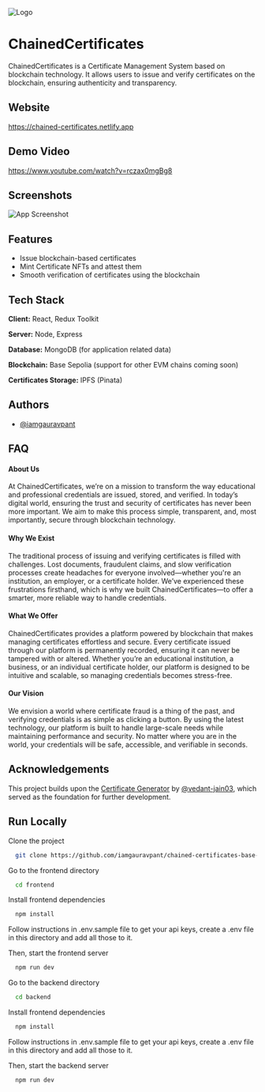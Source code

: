 
![Logo](https://chained-certificates.netlify.app/assets/logo-h4Vsy-ha.png)

# ChainedCertificates
ChainedCertificates is a Certificate Management System based on blockchain technology. It allows users to issue and verify certificates on the blockchain, ensuring authenticity and transparency.

## Website 
https://chained-certificates.netlify.app

## Demo Video

https://www.youtube.com/watch?v=rczax0mgBg8

## Screenshots

![App Screenshot](https://via.placeholder.com/468x300?text=App+Screenshot+Here)


## Features

- Issue blockchain-based certificates
- Mint Certificate NFTs and attest them
- Smooth verification of certificates using the blockchain


## Tech Stack

**Client:** React, Redux Toolkit

**Server:** Node, Express

**Database:** MongoDB (for application related data)

**Blockchain:** Base Sepolia (support for other EVM chains coming soon)

**Certificates Storage:** IPFS (Pinata)

## Authors

- [@iamgauravpant](https://github.com/iamgauravpant)


## FAQ

#### About Us

At ChainedCertificates, we’re on a mission to transform the way educational and professional credentials are issued, stored, and verified. In today’s digital world, ensuring the trust and security of certificates has never been more important. We aim to make this process simple, transparent, and, most importantly, secure through blockchain technology.

#### Why We Exist

The traditional process of issuing and verifying certificates is filled with challenges. Lost documents, fraudulent claims, and slow verification processes create headaches for everyone involved—whether you're an institution, an employer, or a certificate holder. We’ve experienced these frustrations firsthand, which is why we built ChainedCertificates—to offer a smarter, more reliable way to handle credentials.

#### What We Offer

ChainedCertificates provides a platform powered by blockchain that makes managing certificates effortless and secure. Every certificate issued through our platform is permanently recorded, ensuring it can never be tampered with or altered. Whether you’re an educational institution, a business, or an individual certificate holder, our platform is designed to be intuitive and scalable, so managing credentials becomes stress-free.

#### Our Vision

We envision a world where certificate fraud is a thing of the past, and verifying credentials is as simple as clicking a button. By using the latest technology, our platform is built to handle large-scale needs while maintaining performance and security. No matter where you are in the world, your credentials will be safe, accessible, and verifiable in seconds.

## Acknowledgements

This project builds upon the [Certificate Generator](https://github.com/vedant-jain03/certificate-generator/) by [@vedant-jain03](https://github.com/vedant-jain03), which served as the foundation for further development.

## Run Locally

Clone the project

```bash
  git clone https://github.com/iamgauravpant/chained-certificates-base-buildathon
```

Go to the frontend directory

```bash
  cd frontend
```

Install frontend dependencies

```bash
  npm install
```

Follow instructions in .env.sample file to get your api keys, create a .env file in this directory and add all those to it.


Then, start the frontend server

```bash
  npm run dev
```


Go to the backend directory

```bash
  cd backend
```

Install frontend dependencies

```bash
  npm install
```

Follow instructions in .env.sample file to get your api keys, create a .env file in this directory and add all those to it.


Then, start the backend server

```bash
  npm run dev
```

